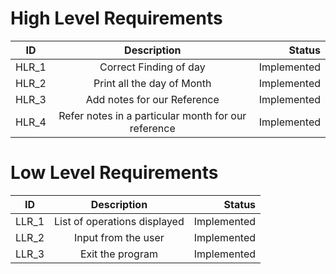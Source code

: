 # High Level Requirements
| ID   |      Description     |  Status |
|----------|:-------------:|------:|
| HLR_1 |  Correct Finding of day | Implemented  |
| HLR_2 |  Print all the day of Month    | Implemented|
| HLR_3 |  Add notes for our Reference   |  Implemented |
| HLR_4 |  Refer notes in a particular month for our reference   | Implemented  |


# Low Level Requirements
| ID   |      Description     |  Status |
|----------|:-------------:|------:|
| LLR_1 |  List of operations displayed | Implemented  |
| LLR_2 |  Input from the user  | Implemented  |
| LLR_3 |  Exit the program  | Implemented  |

